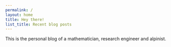 ```yaml
---
permalink: /
layout: home
title: Hey there!
list_title: Recent blog posts
---
```


This is the personal blog of a mathematician, research engineer and alpinist.
